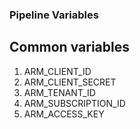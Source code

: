 ### Pipeline Variables

## Common variables
1. ARM_CLIENT_ID
2. ARM_CLIENT_SECRET
3. ARM_TENANT_ID
4. ARM_SUBSCRIPTION_ID
5. ARM_ACCESS_KEY
